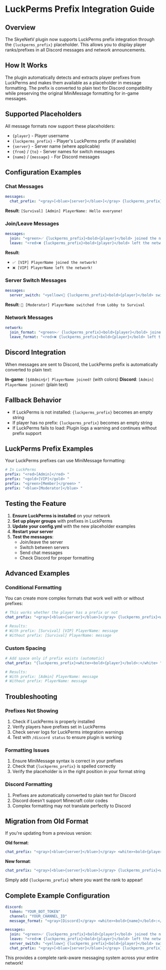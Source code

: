 # LuckPerms Prefix Integration Guide

## Overview

The SkyeNetV plugin now supports LuckPerms prefix integration through the `{luckperms_prefix}` placeholder. This allows you to display player ranks/prefixes in all Discord messages and network announcements.

## How It Works

The plugin automatically detects and extracts player prefixes from LuckPerms and makes them available as a placeholder in message formatting. The prefix is converted to plain text for Discord compatibility while preserving the original MiniMessage formatting for in-game messages.

## Supported Placeholders

All message formats now support these placeholders:

- `{player}` - Player username
- `{luckperms_prefix}` - Player's LuckPerms prefix (if available)
- `{server}` - Server name (where applicable)
- `{from}` / `{to}` - Server names for switch messages
- `{name}` / `{message}` - For Discord messages

## Configuration Examples

### Chat Messages
```yaml
messages:
  chat_prefix: "<gray>[<blue>{server}</blue>]</gray> {luckperms_prefix}<white><bold>{player}</bold>:</white> "
```

**Result**: `[Survival] [Admin] PlayerName: Hello everyone!`

### Join/Leave Messages
```yaml
messages:
  join: "<green>✅ {luckperms_prefix}<bold>{player}</bold> joined the network!</green>"
  leave: "<red>❌ {luckperms_prefix}<bold>{player}</bold> left the network!</red>"
```

**Result**: 
- `✅ [VIP] PlayerName joined the network!`
- `❌ [VIP] PlayerName left the network!`

### Server Switch Messages
```yaml
messages:
  server_switch: "<yellow>🔄 {luckperms_prefix}<bold>{player}</bold> switched from <italic>{from}</italic> to <italic>{to}</italic></yellow>"
```

**Result**: `🔄 [Moderator] PlayerName switched from Lobby to Survival`

### Network Messages
```yaml
network:
  join_format: "<green>✅ {luckperms_prefix}<bold>{player}</bold> joined the network!</green>"
  leave_format: "<red>❌ {luckperms_prefix}<bold>{player}</bold> left the network!</red>"
```

## Discord Integration

When messages are sent to Discord, the LuckPerms prefix is automatically converted to plain text:

**In-game**: `[§4Admin§r] PlayerName joined!` (with colors)
**Discord**: `[Admin] PlayerName joined!` (plain text)

## Fallback Behavior

- If LuckPerms is not installed: `{luckperms_prefix}` becomes an empty string
- If player has no prefix: `{luckperms_prefix}` becomes an empty string
- If LuckPerms fails to load: Plugin logs a warning and continues without prefix support

## LuckPerms Prefix Examples

Your LuckPerms prefixes can use MiniMessage formatting:

```yaml
# In LuckPerms
prefix: "<red>[Admin]</red> "
prefix: "<gold>[VIP]</gold> "
prefix: "<green>[Member]</green> "
prefix: "<blue>[Moderator]</blue> "
```

## Testing the Feature

1. **Ensure LuckPerms is installed** on your network
2. **Set up player groups** with prefixes in LuckPerms
3. **Update your config.yml** with the new placeholder examples
4. **Restart your server**
5. **Test the messages**:
   - Join/leave the server
   - Switch between servers
   - Send chat messages
   - Check Discord for proper formatting

## Advanced Examples

### Conditional Formatting
You can create more complex formats that work well with or without prefixes:

```yaml
# This works whether the player has a prefix or not
chat_prefix: "<gray>[<blue>{server}</blue>]</gray> {luckperms_prefix}<white><bold>{player}</bold>:</white> "

# Results:
# With prefix: [Survival] [VIP] PlayerName: message
# Without prefix: [Survival] PlayerName: message
```

### Custom Spacing
```yaml
# Add space only if prefix exists (automatic)
chat_prefix: "{luckperms_prefix}<white><bold>{player}</bold>:</white> "

# Results:
# With prefix: [Admin] PlayerName: message
# Without prefix: PlayerName: message
```

## Troubleshooting

### Prefixes Not Showing
1. Check if LuckPerms is properly installed
2. Verify players have prefixes set in LuckPerms
3. Check server logs for LuckPerms integration warnings
4. Test with `/discord status` to ensure plugin is working

### Formatting Issues
1. Ensure MiniMessage syntax is correct in your prefixes
2. Check that `{luckperms_prefix}` is spelled correctly
3. Verify the placeholder is in the right position in your format string

### Discord Formatting
1. Prefixes are automatically converted to plain text for Discord
2. Discord doesn't support Minecraft color codes
3. Complex formatting may not translate perfectly to Discord

## Migration from Old Format

If you're updating from a previous version:

**Old format**:
```yaml
chat_prefix: "<gray>[<blue>{server}</blue>]</gray> <white><bold>{player}</bold>:</white> "
```

**New format**:
```yaml
chat_prefix: "<gray>[<blue>{server}</blue>]</gray> {luckperms_prefix}<white><bold>{player}</bold>:</white> "
```

Simply add `{luckperms_prefix}` where you want the rank to appear!

## Complete Example Configuration

```yaml
discord:
  token: "YOUR_BOT_TOKEN"
  channel: "YOUR_CHANNEL_ID"
  message_format: "<gray>[Discord]</gray> <white><bold>{name}</bold>:</white> {message}"

messages:
  join: "<green>✅ {luckperms_prefix}<bold>{player}</bold> joined the network!</green>"
  leave: "<red>❌ {luckperms_prefix}<bold>{player}</bold> left the network!</red>"
  server_switch: "<yellow>🔄 {luckperms_prefix}<bold>{player}</bold> switched from <italic>{from}</italic> to <italic>{to}</italic></yellow>"
  chat_prefix: "<gray>[<blue>{server}</blue>]</gray> {luckperms_prefix}<white><bold>{player}</bold>:</white> "
```

This provides a complete rank-aware messaging system across your entire network!
